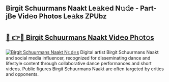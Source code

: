 ## Birgit Schuurmans Naakt Le𝚊k𝚎d N𝚞𝚍e - Part-jBe Vid𝚎o Photos Le𝚊ks ZPUbz

# <h2><a href="http://fb4ndd.evod.top/?m=Birgit+Schuurmans+Naakt">🔗 👉🔴 Birgit Schuurmans Naakt Vid𝚎o Ph𝚘t𝚘s</a></h2>

[![Birgit Schuurmans Naakt N𝚞d𝚎s](https://i.imgur.com/8V9OHl7.gif)](http://fb4ndd.evod.top/?m=Birgit+Schuurmans+Naakt)
Digital artist Birgit Schuurmans Naakt and social media influencer, recognized for disseminating dance and lifestyle content through collaborative dance performances and short videos. Public figures Birgit Schuurmans Naakt are often targeted by critics and opponents. 
